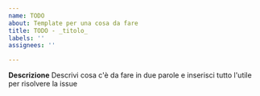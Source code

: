 ```yaml
---
name: TODO
about: Template per una cosa da fare
title: TODO - _titolo_
labels: ''
assignees: ''

---
```


**Descrizione**
Descrivi cosa c'è da fare in due parole e inserisci tutto l'utile per risolvere la issue

